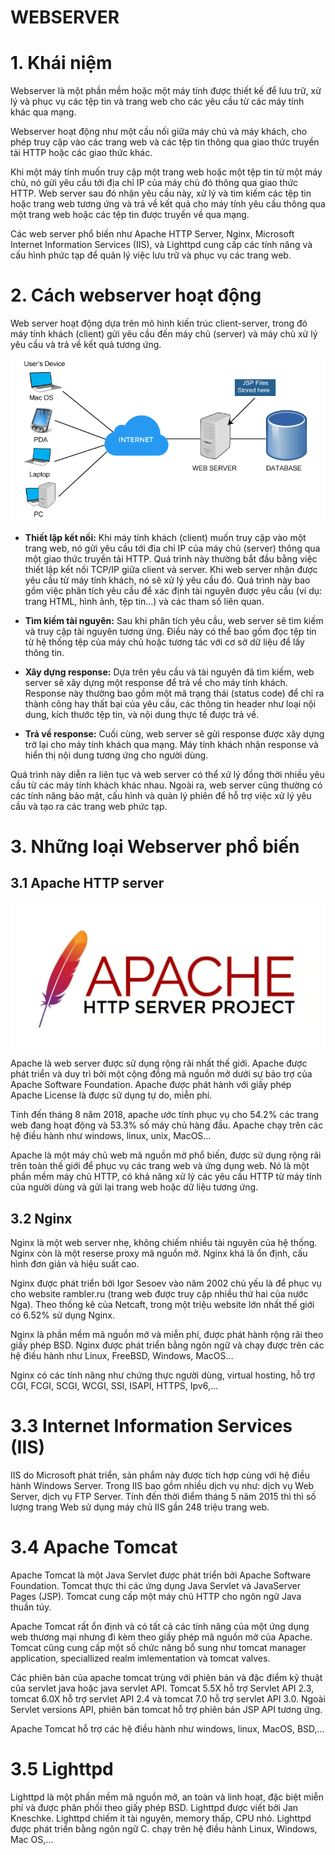 # WEBSERVER 
# 1. Khái niệm
Webserver là một phần mềm hoặc một máy tính được thiết kế để lưu trữ, xử lý và phục vụ các tệp tin và trang web cho các yêu cầu từ các máy tính khác qua mạng. 

Webserver hoạt động như một cầu nối giữa máy chủ và máy khách, cho phép truy cập vào các trang web và các tệp tin thông qua giao thức truyền tải HTTP hoặc các giao thức khác.

Khi một máy tính muốn truy cập một trang web hoặc một tệp tin từ một máy chủ, nó gửi yêu cầu tới địa chỉ IP của máy chủ đó thông qua giao thức HTTP. Web server sau đó nhận yêu cầu này, xử lý và tìm kiếm các tệp tin hoặc trang web tương ứng và trả về kết quả cho máy tính yêu cầu thông qua một trang web hoặc các tệp tin được truyền về qua mạng.

Các web server phổ biến như Apache HTTP Server, Nginx, Microsoft Internet Information Services (IIS), và Lighttpd cung cấp các tính năng và cấu hình phức tạp để quản lý việc lưu trữ và phục vụ các trang web.
# 2. Cách webserver hoạt động
Web server hoạt động dựa trên mô hình kiến trúc client-server, trong đó máy tính khách (client) gửi yêu cầu đến máy chủ (server) và máy chủ xử lý yêu cầu và trả về kết quả tương ứng.

![](../imgs/5.png)

- **Thiết lập kết nối:** Khi máy tính khách (client) muốn truy cập vào một trang web, nó gửi yêu cầu tới địa chỉ IP của máy chủ (server) thông qua một giao thức truyền tải HTTP. Quá trình này thường bắt đầu bằng việc thiết lập kết nối TCP/IP giữa client và server. Khi web server nhận được yêu cầu từ máy tính khách, nó sẽ xử lý yêu cầu đó. Quá trình này bao gồm việc phân tích yêu cầu để xác định tài nguyên được yêu cầu (ví dụ: trang HTML, hình ảnh, tệp tin...) và các tham số liên quan.

- **Tìm kiếm tài nguyên:** Sau khi phân tích yêu cầu, web server sẽ tìm kiếm và truy cập tài nguyên tương ứng. Điều này có thể bao gồm đọc tệp tin từ hệ thống tệp của máy chủ hoặc tương tác với cơ sở dữ liệu để lấy thông tin.

- **Xây dựng response:** Dựa trên yêu cầu và tài nguyên đã tìm kiếm, web server sẽ xây dựng một response để trả về cho máy tính khách. Response này thường bao gồm một mã trạng thái (status code) để chỉ ra thành công hay thất bại của yêu cầu, các thông tin header như loại nội dung, kích thước tệp tin, và nội dung thực tế được trả về.

- **Trả về response:** Cuối cùng, web server sẽ gửi response được xây dựng trở lại cho máy tính khách qua mạng. Máy tính khách nhận response và hiển thị nội dung tương ứng cho người dùng.

Quá trình này diễn ra liên tục và web server có thể xử lý đồng thời nhiều yêu cầu từ các máy tính khách khác nhau. Ngoài ra, web server cũng thường có các tính năng bảo mật, cấu hình và quản lý phiên để hỗ trợ việc xử lý yêu cầu và tạo ra các trang web phức tạp.
# 3. Những loại Webserver phổ biến
## 3.1 Apache HTTP server
![](../imgs/3.png)

Apache là web server được sử dụng rộng rãi nhất thế giới. Apache được phát triển và duy trì bởi một cộng đồng mã nguồn mở dưới sự bảo trợ của Apache Software Foundation. Apache được phát hành với giấy phép Apache License là được sử dụng tự do, miễn phí.

Tính đến tháng 8 năm 2018, apache ước tính phục vụ cho 54.2% các trang web đang hoạt động và 53.3% số máy chủ hàng đầu. Apache chạy trên các hệ điều hành như windows, linux, unix, MacOS…

Apache là một máy chủ web mã nguồn mở phổ biến, được sử dụng rộng rãi trên toàn thế giới để phục vụ các trang web và ứng dụng web. Nó là một phần mềm máy chủ HTTP, có khả năng xử lý các yêu cầu HTTP từ máy tính của người dùng và gửi lại trang web hoặc dữ liệu tương ứng.
## 3.2 Nginx
Nginx là một web server nhẹ, không chiếm nhiều tài nguyên của hệ thống. Nginx còn là một reserse proxy mã nguồn mở. Nginx khá là ổn định, cấu hình đơn giản và hiệu suất cao.

Nginx được phát triển bởi Igor Sesoev vào năm 2002 chủ yếu là để phục vụ cho website rambler.ru (trang web được truy cập nhiều thứ hai của nước Nga). Theo thống kê của Netcaft, trong một triệu website lớn nhất thế giới có 6.52% sử dụng Nginx.

Nginx là phần mềm mã nguồn mở và miễn phí, được phát hành rộng rãi theo giấy phép BSD. Nginx được phát triển bằng ngôn ngữ  và chạy được trên các hệ điều hành như Linux, FreeBSD, Windows, MacOS…

Nginx có các tính năng như chứng thực người dùng, virtual hosting, hỗ trợ CGI, FCGI, SCGI, WCGI, SSI, ISAPI, HTTPS, Ipv6,…
# 3.3 Internet Information Services (IIS)
IIS do Microsoft phát triển, sản phẩm này được tích hợp cùng với hệ điều hành Windows Server. Trong IIS bao gồm nhiều dịch vụ như: dịch vụ Web Server, dịch vụ FTP Server. Tính đến thời điểm tháng 5 năm 2015 thì thì số lượng trang Web sử dụng máy chủ IIS gần 248 triệu trang web.

# 3.4 Apache Tomcat
Apache Tomcat là một Java Servlet được phát triển bởi Apache Software Foundation. Tomcat thực thi các ứng dụng Java Servlet và JavaServer Pages (JSP). Tomcat cung cấp một máy chủ HTTP cho ngôn ngữ Java thuần túy.

Apache Tomcat rất ổn định và có tất cả các tính năng của một ứng dụng web thương mại nhưng đi kèm theo giấy phép mã nguồn mở của Apache. Tomcat cũng cung cấp một số chức năng bổ sung như tomcat manager application, speciallized realm imlementation và tomcat valves.

Các phiên bản của apache tomcat trùng với phiên bản và đặc điểm kỹ thuật của servlet java hoặc java servlet API. Tomcat 5.5X hỗ trợ Servlet API 2.3, tomcat 6.0X hỗ trợ servlet API 2.4 và tomcat 7.0 hỗ trợ servlet API 3.0. Ngoài Servlet versions API, phiên bản tomcat hỗ trợ phiên bản JSP API tương ứng.

Apache Tomcat hỗ trợ các hệ điều hành như windows, linux, MacOS, BSD,…
# 3.5 Lighttpd
Lighttpd là một phần mềm mã nguồn mở, an toàn và linh hoạt, đặc biệt miễn phí và được phân phối theo giấy phép BSD. Lighttpd được viết bởi Jan Kneschke. Lighttpd chiếm ít tài nguyên, memory thấp, CPU nhỏ. Lighttpd được phát triển bằng ngôn ngữ C. chạy trên hệ điều hành Linux, Windows, Mac OS,…

